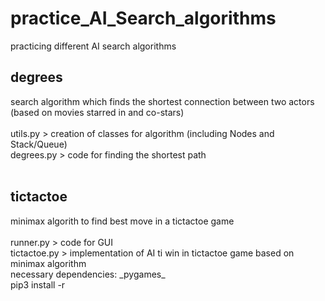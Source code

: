 # practice_AI_Search_algorithms
practicing different AI search algorithms

<h2> degrees </h2> search algorithm which finds the shortest connection between two actors (based on movies starred in and co-stars) <br><br> 
 utils.py > creation of classes for algorithm (including Nodes and Stack/Queue) <br>
 degrees.py > code for finding the shortest path <br><br>

 
<h2> tictactoe </h2> minimax algorith to find best move in a tictactoe game <br><br>
runner.py > code for GUI <br>
tictactoe.py > implementation of AI ti win in tictactoe game based on minimax algorithm <br>
 necessary dependencies: _pygames_  <br>
     pip3 install -r <br>

